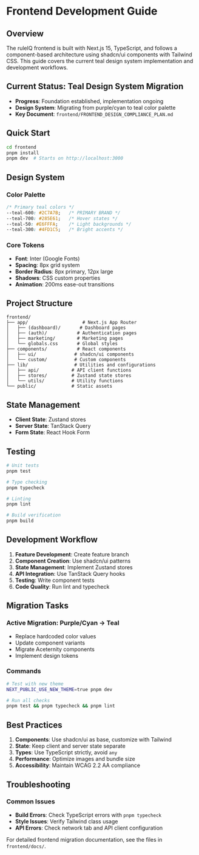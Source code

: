 # Frontend Development Guide

## Overview

The ruleIQ frontend is built with Next.js 15, TypeScript, and follows a component-based architecture using shadcn/ui components with Tailwind CSS. This guide covers the current teal design system implementation and development workflows.

## Current Status: Teal Design System Migration

- **Progress**: Foundation established, implementation ongoing
- **Design System**: Migrating from purple/cyan to teal color palette
- **Key Document**: `frontend/FRONTEND_DESIGN_COMPLIANCE_PLAN.md`

## Quick Start

```bash
cd frontend
pnpm install
pnpm dev  # Starts on http://localhost:3000
```

## Design System

### Color Palette
```css
/* Primary teal colors */
--teal-600: #2C7A7B;   /* PRIMARY BRAND */
--teal-700: #285E61;   /* Hover states */
--teal-50: #E6FFFA;    /* Light backgrounds */
--teal-300: #4FD1C5;   /* Bright accents */
```

### Core Tokens
- **Font**: Inter (Google Fonts)
- **Spacing**: 8px grid system
- **Border Radius**: 8px primary, 12px large
- **Shadows**: CSS custom properties
- **Animation**: 200ms ease-out transitions

## Project Structure

```
frontend/
├── app/                    # Next.js App Router
│   ├── (dashboard)/       # Dashboard pages
│   ├── (auth)/           # Authentication pages
│   ├── marketing/        # Marketing pages
│   └── globals.css       # Global styles
├── components/           # React components
│   ├── ui/              # shadcn/ui components
│   └── custom/          # Custom components
├── lib/                 # Utilities and configurations
│   ├── api/            # API client functions
│   ├── stores/         # Zustand state stores
│   └── utils/          # Utility functions
└── public/             # Static assets
```

## State Management

- **Client State**: Zustand stores
- **Server State**: TanStack Query
- **Form State**: React Hook Form

## Testing

```bash
# Unit tests
pnpm test

# Type checking
pnpm typecheck

# Linting
pnpm lint

# Build verification
pnpm build
```

## Development Workflow

1. **Feature Development**: Create feature branch
2. **Component Creation**: Use shadcn/ui patterns
3. **State Management**: Implement Zustand stores
4. **API Integration**: Use TanStack Query hooks
5. **Testing**: Write component tests
6. **Code Quality**: Run lint and typecheck

## Migration Tasks

### Active Migration: Purple/Cyan → Teal
- Replace hardcoded color values
- Update component variants
- Migrate Aceternity components
- Implement design tokens

### Commands
```bash
# Test with new theme
NEXT_PUBLIC_USE_NEW_THEME=true pnpm dev

# Run all checks
pnpm test && pnpm typecheck && pnpm lint
```

## Best Practices

1. **Components**: Use shadcn/ui as base, customize with Tailwind
2. **State**: Keep client and server state separate
3. **Types**: Use TypeScript strictly, avoid `any`
4. **Performance**: Optimize images and bundle size
5. **Accessibility**: Maintain WCAG 2.2 AA compliance

## Troubleshooting

### Common Issues
- **Build Errors**: Check TypeScript errors with `pnpm typecheck`
- **Style Issues**: Verify Tailwind class usage
- **API Errors**: Check network tab and API client configuration

For detailed frontend migration documentation, see the files in `frontend/docs/`.